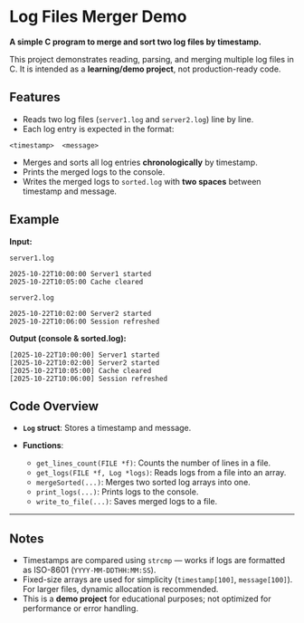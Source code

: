 

# Log Files Merger Demo

**A simple C program to merge and sort two log files by timestamp.**

This project demonstrates reading, parsing, and merging multiple log files in C. It is intended as a **learning/demo project**, not production-ready code.

## Features

* Reads two log files (`server1.log` and `server2.log`) line by line.
* Each log entry is expected in the format:

```
<timestamp>  <message>
```

* Merges and sorts all log entries **chronologically** by timestamp.
* Prints the merged logs to the console.
* Writes the merged logs to `sorted.log` with **two spaces** between timestamp and message.

## Example

**Input:**

`server1.log`

```
2025-10-22T10:00:00 Server1 started
2025-10-22T10:05:00 Cache cleared
```

`server2.log`

```
2025-10-22T10:02:00 Server2 started
2025-10-22T10:06:00 Session refreshed
```

**Output (console & sorted.log):**

```
[2025-10-22T10:00:00] Server1 started
[2025-10-22T10:02:00] Server2 started
[2025-10-22T10:05:00] Cache cleared
[2025-10-22T10:06:00] Session refreshed
```





## Code Overview

* **`Log` struct**: Stores a timestamp and message.
* **Functions**:

  * `get_lines_count(FILE *f)`: Counts the number of lines in a file.
  * `get_logs(FILE *f, Log *logs)`: Reads logs from a file into an array.
  * `mergeSorted(...)`: Merges two sorted log arrays into one.
  * `print_logs(...)`: Prints logs to the console.
  * `write_to_file(...)`: Saves merged logs to a file.

---

## Notes

* Timestamps are compared using `strcmp` — works if logs are formatted as ISO-8601 (`YYYY-MM-DDTHH:MM:SS`).
* Fixed-size arrays are used for simplicity (`timestamp[100]`, `message[100]`). For larger files, dynamic allocation is recommended.
* This is a **demo project** for educational purposes; not optimized for performance or error handling.



